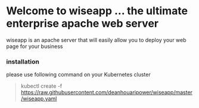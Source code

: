 #  Welcome to wiseapp ... the ultimate enterprise apache web server

wiseapp is an apache server that will easily allow you to deploy your web page for your business

### installation

please use following command on your Kubernetes cluster

> kubectl create -f https://raw.githubusercontent.com/deanhouaripower/wiseapp/master/wiseapp.yaml

